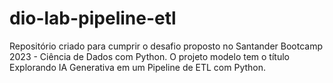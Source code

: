 # dio-lab-pipeline-etl
Repositório criado para cumprir o desafio proposto no Santander Bootcamp 2023 - Ciência de Dados com Python.  O projeto modelo tem o título Explorando IA Generativa em um Pipeline de ETL com Python.
